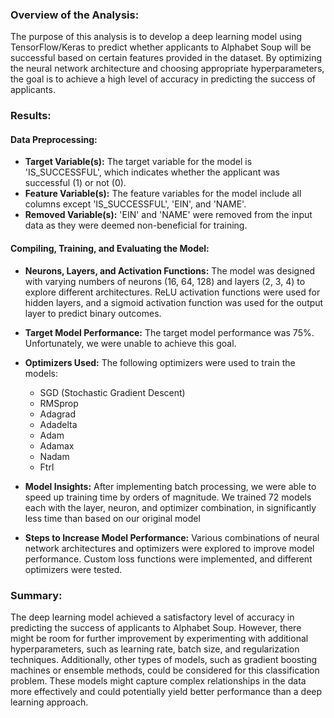 ### Overview of the Analysis:
The purpose of this analysis is to develop a deep learning model using TensorFlow/Keras to predict whether applicants to Alphabet Soup will be successful based on certain features provided in the dataset. By optimizing the neural network architecture and choosing appropriate hyperparameters, the goal is to achieve a high level of accuracy in predicting the success of applicants.

### Results:

#### Data Preprocessing:
- **Target Variable(s):** The target variable for the model is 'IS_SUCCESSFUL', which indicates whether the applicant was successful (1) or not (0).
- **Feature Variable(s):** The feature variables for the model include all columns except 'IS_SUCCESSFUL', 'EIN', and 'NAME'.
- **Removed Variable(s):** 'EIN' and 'NAME' were removed from the input data as they were deemed non-beneficial for training.

#### Compiling, Training, and Evaluating the Model:
- **Neurons, Layers, and Activation Functions:** The model was designed with varying numbers of neurons (16, 64, 128) and layers (2, 3, 4) to explore different architectures. ReLU activation functions were used for hidden layers, and a sigmoid activation function was used for the output layer to predict binary outcomes.
- **Target Model Performance:** The target model performance was 75%. Unfortunately, we were unable to achieve this goal.

- **Optimizers Used:** The following optimizers were used to train the models:
  - SGD (Stochastic Gradient Descent)
  - RMSprop
  - Adagrad
  - Adadelta
  - Adam
  - Adamax
  - Nadam
  - Ftrl
- **Model Insights:** After implementing batch processing, we were able to speed up training time by orders of magnitude. We trained 72 models each with the layer, neuron, and optimizer combination, in significantly less time than based on our original model

- **Steps to Increase Model Performance:** Various combinations of neural network architectures and optimizers were explored to improve model performance. Custom loss functions were implemented, and different optimizers were tested.

### Summary:
The deep learning model achieved a satisfactory level of accuracy in predicting the success of applicants to Alphabet Soup. However, there might be room for further improvement by experimenting with additional hyperparameters, such as learning rate, batch size, and regularization techniques. Additionally, other types of models, such as gradient boosting machines or ensemble methods, could be considered for this classification problem. These models might capture complex relationships in the data more effectively and could potentially yield better performance than a deep learning approach.
